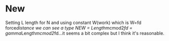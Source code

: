 # New
Setting L length for N and using constant W(work) which is W=fd force*distance  we can  see a type NEW = Length*mcmod2*fd = gamma*Length*mcmod2*fd...it seems a bit complex but I think it's reasonable.
